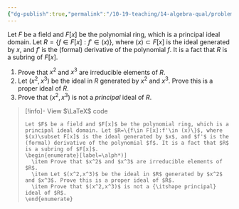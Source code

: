 ```yaml
---
{"dg-publish":true,"permalink":"/10-19-teaching/14-algebra-qual/problem-bank/pool-problems/ring-theory/ideals-in-a-polynomial-ring-2/","tags":["ring_theory"],"updated":"2025-03-17T09:37:53-07:00"}
---
```


Let $F$ be a field and $F[x]$ be the polynomial ring, which is a principal ideal domain. Let $R=\{f\in F[x]:f'\in (x)\}$, where $(x)\subset F[x]$ is the ideal generated by $x$, and $f'$ is the (formal) derivative of the polynomial $f$. It is a fact that $R$ is a subring of $F[x]$.

1. Prove that $x^2$ and $x^3$ are irreducible elements of $R$.
2. Let $(x^2,x^3)$ be the ideal in $R$ generated by $x^2$ and $x^3$. Prove this is a proper ideal of $R$.
3. Prove that $(x^2,x^3)$ is not a *principal* ideal of $R$.

> [!info]- View $\LaTeX$ code
> ```
> Let $F$ be a field and $F[x]$ be the polynomial ring, which is a principal ideal domain. Let $R=\{f\in F[x]:f'\in (x)\}$, where $(x)\subset F[x]$ is the ideal generated by $x$, and $f'$ is the (formal) derivative of the polynomial $f$. It is a fact that $R$ is a subring of $F[x]$.
> \begin{enumerate}[label=\alph*)]
> 	\item Prove that $x^2$ and $x^3$ are irreducible elements of $R$.
> 	\item Let $(x^2,x^3)$ be the ideal in $R$ generated by $x^2$ and $x^3$. Prove this is a proper ideal of $R$.
> 	\item Prove that $(x^2,x^3)$ is not a {\itshape principal} ideal of $R$.
> \end{enumerate}
> ```